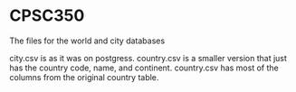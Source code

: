 # CPSC350
The files for the world and city databases

city.csv is as it was on postgress.
country.csv is a smaller version that just has the country code, name, and continent.
country.csv has most of the columns from the original country table.

